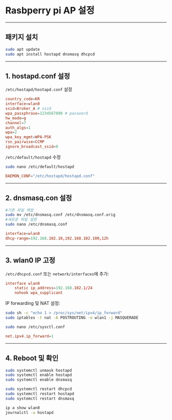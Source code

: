 # Rasbperry pi AP 설정
***
## 패키지 설치

```bash
sudo apt update
sudo apt install hostapd dnsmasq dhcpcd
```
***
## 1. hostapd.conf 설정


`/etc/hostapd/hostapd.conf` 설정

```conf
country_code=KR
interface=wlan0
ssid=Broker_A # ssid 
wpa_passphrase=1234567890 # password
hw_mode=g
channel=7
auth_algs=1
wpa=2
wpa_key_mgmt=WPA-PSK
rsn_pairwise=CCMP
ignore_broadcast_ssid=0
```

`/etc/default/hostapd` 수정

```bash
sudo nano /etc/default/hostapd
```

```conf
DAEMON_CONF="/etc/hostapd/hostapd.conf"
```
---
## 2. dnsmasq.con 설정

```bash
#기존 파일 백업
sudo mv /etc/dnsmasq.conf /etc/dnsmasq.conf.orig
#새로운 파일 설정 
sudo nano /etc/dnsmasq.conf
```

```conf
interface=wlan0
dhcp-range=192.168.102.10,192.168.102.100,12h
```
---
## 3. wlan0 IP 고정

`/etc/dhcpcd.conf` 또는 `network/interfaces`에 추가:

```conf
interface wlan0
    static ip_address=192.168.102.1/24
    nohook wpa_supplicant
```

IP forwarding 및 NAT 설정:

```bash
sudo sh -c "echo 1 > /proc/sys/net/ipv4/ip_forward"
sudo iptables -t nat -A POSTROUTING -o wlan1 -j MASQUERADE
```

```bash
sudo nano /etc/sysctl.conf
```

```conf
net.ipv4.ip_forward=1
```
---
## 4. Reboot 및 확인

```bash
sudo systemctl unmask hostapd
sudo systemctl enable hostapd
sudo systemctl enable dnsmasq

sudo systemctl restart dhcpcd
sudo systemctl restart hostapd
sudo systemctl restart dnsmasq
```

```bash
ip a show wlan0
journalctl -u hostapd
```
